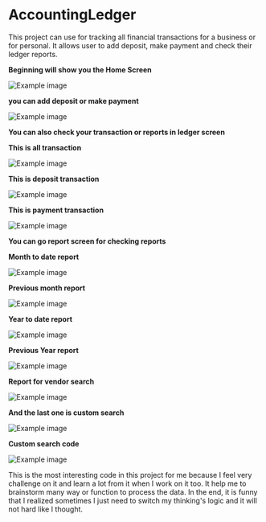 # AccountingLedger
This project can use for tracking all financial transactions for a  business or for personal.
It allows user to add deposit, make payment and check their ledger reports.

**Beginning will show you the Home Screen**

![Example image](screenshots/Screenshot%202023-05-04%20090853.png)

**you can add deposit or make payment**

![Example image](screenshots/Screenshot%202023-05-04%20091131.png)

**You can also check your transaction or reports in ledger screen** 

**This is all transaction**

![Example image](screenshots/Screenshot%202023-05-04%20091246.png)

**This is deposit transaction**

![Example image](screenshots/Screenshot%202023-05-04%20093455.png)

**This is payment transaction**

![Example image](screenshots/Screenshot%202023-05-04%20093505.png)

**You can go report screen for checking reports**

**Month to date report**

![Example image](screenshots/Screenshot%202023-05-04%20093559.png)

**Previous month report**

![Example image](screenshots/Screenshot%202023-05-04%20093635.png)

**Year to date report**

![Example image](screenshots/Screenshot%202023-05-04%20093716.png)

**Previous Year report**

![Example image](screenshots/Screenshot%202023-05-04%20093733.png)

**Report for vendor search**

![Example image](screenshots/Screenshot%202023-05-04%20095146.png)

**And the last one is custom search**

![Example image](screenshots/Screenshot%202023-05-04%20095347.png)

**Custom search code**

![Example image](screenshots/Screenshot%202023-05-04%20101341.png)

This is the most interesting code in this project for me 
because I feel very challenge on it and learn a lot from 
it when I work on it too. It help me to brainstorm 
many way or function to process the data. In the end,
it is funny that I realized sometimes I just need to 
switch my thinking's logic and it will not hard like I thought.




















